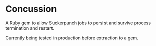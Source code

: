 # Concussion
A Ruby gem to allow Suckerpunch jobs to persist and survive process termination and restart.

Currently being tested in production before extraction to a gem.
